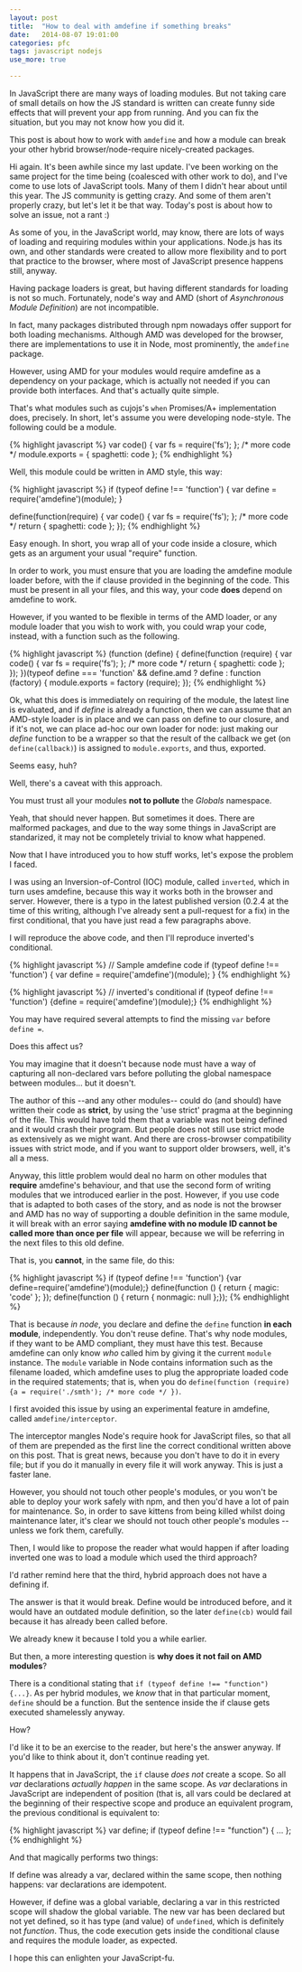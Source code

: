 ```yaml
---
layout: post
title:  "How to deal with amdefine if something breaks"
date:   2014-08-07 19:01:00
categories: pfc
tags: javascript nodejs
use_more: true

---
```


In JavaScript there are many ways of loading modules. But not taking
care of small details on how the JS standard is written can create
funny side effects that will prevent your app from running. And you
can fix the situation, but you may not know how you did it.

This post is about how to work with `amdefine` and how a module can
break your other hybrid browser/node-require nicely-created packages.

<!-- more -->

Hi again. It's been awhile since my last update. I've been working on
the same project for the time being (coalesced with other work to do),
and I've come to use lots of JavaScript tools. Many of them I didn't
hear about until this year. The JS community is getting crazy. And
some of them aren't properly crazy, but let's let it be that
way. Today's post is about how to solve an issue, not a rant :)

As some of you, in the JavaScript world, may know, there are lots of
ways of loading and requiring modules within your
applications. Node.js has its own, and other standards were created to
allow more flexibility and to port that practice to the browser, where
most of JavaScript presence happens still, anyway.

Having package loaders is great, but having different standards for
loading is not so much. Fortunately, node's way and AMD (short of
*Asynchronous Module Definition*) are not incompatible.

In fact, many packages distributed through npm nowadays offer support
for both loading mechanisms. Although AMD was developed for the
browser, there are implementations to use it in Node, most
prominently, the `amdefine` package.

However, using AMD for your modules would require amdefine as a
dependency on your package, which is actually not needed if you can
provide both interfaces. And that's actually quite simple.

That's what modules such as cujojs's `when` Promises/A+ implementation
does, precisely. In short, let's assume you were developing
node-style. The following could be a module.

{% highlight javascript %}
var code() { var fs = require('fs'); };
/* more code */
module.exports = { spaghetti: code };
{% endhighlight %}

Well, this module could be written in AMD style, this way:

{% highlight javascript %}
if (typeof define !== 'function') {
	var define = require('amdefine')(module);
}

define(function(require) {
	var code() { var fs = require('fs'); };
	/* more code */
	return { spaghetti: code };
});
{% endhighlight %}

Easy enough. In short, you wrap all of your code inside a closure,
which gets as an argument your  usual "require" function.

In order to work, you must ensure that you are loading the amdefine
module loader before, with the if clause provided in the beginning of
the code. This must be present in all your files, and this way, your
code **does** depend on amdefine to work.

However, if you wanted to be flexible in terms of the AMD loader, or
any module loader that you wish to work with, you could wrap your
code, instead, with a function such as the following.

{% highlight javascript %}
(function (define) {
define(function (require) {
	var code() { var fs = require('fs'); };
	/* more code */
	return { spaghetti: code };
});
})(typeof define === 'function' && define.amd
	? define
	: function (factory) {
		module.exports = factory (require);
	});
{% endhighlight %}

Ok, what this does is immediately on requiring of the module, the
latest line is evaluated, and if *define* is already a function, then
we can assume that an AMD-style loader is in place and we can pass on
define to our closure, and if it's not, we can place ad-hoc our own
loader for node: just making our *define* function to be a wrapper so
that the result of the callback we get (on `define(callback)`) is
assigned to `module.exports`, and thus, exported.

Seems easy, huh?

Well, there's a caveat with this approach.

You must trust all your modules **not to pollute** the *Globals*
namespace.

Yeah, that should never happen. But sometimes it does. There are
malformed packages, and due to the way some things in JavaScript are
standarized, it may not be completely trivial to know what happened.

Now that I have introduced you to how stuff works, let's expose the
problem I faced.

I was using an Inversion-of-Control (IOC) module, called `inverted`,
which in turn uses amdefine, because this way it works both in the
browser and server. However, there is a typo in the latest published
version (0.2.4 at the time of this writing, although I've already sent
a pull-request for a fix) in the first conditional, that you have just
read a few paragraphs above.

I will reproduce the above code, and then I'll reproduce inverted's
conditional.

{% highlight javascript %}
// Sample amdefine code
if (typeof define !== 'function') {
	var define = require('amdefine')(module);
}
{% endhighlight %}

{% highlight javascript %}
// inverted's conditional
if (typeof define !== 'function') {define = require('amdefine')(module);}
{% endhighlight %}

You may have required several attempts to find the missing `var`
before `define =`.

Does this affect us?

You may imagine that it doesn't because node must have a way of
capturing all non-declared vars before polluting the global namespace
between modules... but it doesn't.

The author of this --and any other modules-- could do (and should)
have written their code as **strict**, by using the 'use strict'
pragma at the beginning of the file. This would have told them that a
variable was not being defined and it would crash their program. But
people does not still use strict mode as extensively as we might
want. And there are cross-browser compatibility issues with strict
mode, and if you want to support older browsers, well, it's all a
mess.

Anyway, this little problem would deal no harm on other modules that
**require** amdefine's behaviour, and that use the second form of
writing modules that we introduced earlier in the post. However, if
you use code that is adapted to both cases of the story, and as node
is not the browser and AMD has no way of supporting a double
definition in the same module, it will break with an error saying
**amdefine with no module ID cannot be called more than once per
file** will appear, because we will be referring in the next files to
this old define.

That is, you **cannot**, in the same file, do this:

{% highlight javascript %}
if (typeof define !== 'function') {var define=require('amdefine')(module);}
define(function () { return { magic: 'code' }; });
define(function () { return { nonmagic: null };});
{% endhighlight %}

That is because *in node*, you declare and define the `define`
function **in each module**, independently. You don't reuse
define. That's why node modules, if they want to be AMD compliant,
they must have this test. Because amdefine can only know *who* called
him by giving it the current `module` instance. The `module` variable
in Node contains information such as the filename loaded, which
amdefine uses to plug the appropriate loaded code in the required
statements; that is, when you do `define(function (require) {a =
require('./smth'); /* more code */ })`.

I first avoided this issue by using an experimental feature in
amdefine, called `amdefine/interceptor`.

The interceptor mangles Node's require hook for JavaScript files, so
that all of them are prepended as the first line the correct
conditional written above on this post. That is great news, because
you don't have to do it in every file; but if you do it manually in
every file it will work anyway. This is just a faster lane.

However, you should not touch other people's modules, or you won't be
able to deploy your work safely with npm, and then you'd have a lot of
pain for maintenance. So, in order to save kittens from being killed
whilst doing maintenance later, it's clear we should not touch other
people's modules --unless we fork them, carefully.

Then, I would like to propose the reader what would happen if after
loading inverted one was to load a module which used the third
approach?

I'd rather remind here that the third, hybrid approach does not have a
defining if.

The answer is that it would break. Define would be introduced before,
and it would have an outdated module definition, so the later
`define(cb)` would fail because it has already been called before.

We already knew it because I told you a while earlier.

But then, a more interesting question is **why does it not fail on AMD
modules**?

There is a conditional stating that `if (typeof define !== "function")
{...}`. As per hybrid modules, we *know* that in that particular
moment, `define` should be a function. But the sentence inside the if
clause gets executed shamelessly anyway.

How?

I'd like it to be an exercise to the reader, but here's the answer
anyway. If you'd like to think about it, don't continue reading yet.

It happens that in JavaScript, the `if` clause *does not* create a
scope. So all *var* declarations *actually happen* in the same
scope. As *var* declarations in JavaScript are independent of position
(that is, all vars could be declared at the beginning of their
respective scope and produce an equivalent program, the previous
conditional is equivalent to:

{% highlight javascript %}
var define;
if (typeof define !== "function") { ... };
{% endhighlight %}

And that magically performs two things:

If define was already a var, declared within the same scope, then
nothing happens: var declarations are idempotent.

However, if define was a global variable, declaring a var in this
restricted scope will shadow the global variable. The new var has been
declared but not yet defined, so it has type (and value) of
`undefined`, which is definitely not *function*. Thus, the code
execution gets inside the conditional clause and requires the module
loader, as expected.

I hope this can enlighten your JavaScript-fu.

